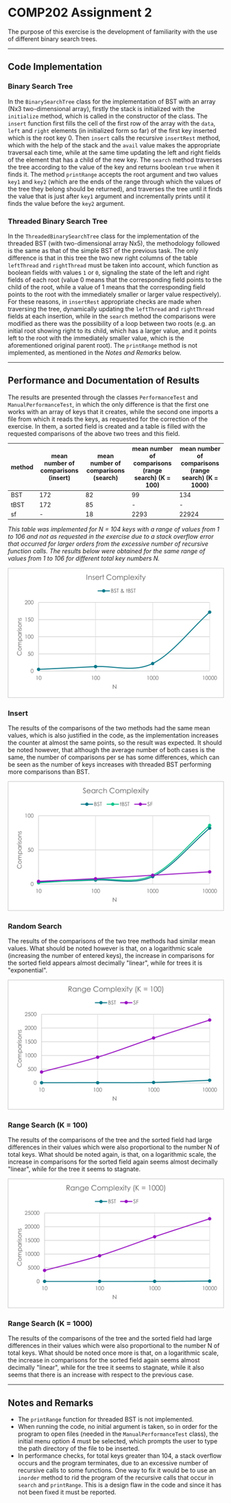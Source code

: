 # COMP202 Assignment 2

The purpose of this exercise is the development of familiarity with the use of different binary search trees.

---

## Code Implementation

### Binary Search Tree
In the `BinarySearchTree` class for the implementation of BST with an array (Nx3 two-dimensional array), firstly the stack is initialized with the `initialize` method, which is called in the constructor of the class. The `insert` function first fills the cell of the first row of the array with the `data`, `left` and `right` elements (in initialized form so far) of the first key inserted which is the root key 0. Then `insert` calls the recursive `insertRest` method, which with the help of the stack and the `avail` value makes the appropriate traversal each time, while at the same time updating the left and right fields of the element that has a child of the new key. The `search` method traverses the tree according to the value of the key and returns boolean `true` when it finds it. The method `printRange` accepts the root argument and two values `key1` and `key2` (which are the ends of the range through which the values of the tree they belong should be returned), and traverses the tree until it finds the value that is just after `key1` argument and incrementally prints until it finds the value before the `key2` argument.

### Threaded Binary Search Tree
In the `ThreadedBinarySearchTree` class for the implementation of the threaded BST (with two-dimensional array Νx5), the methodology followed is the same as that of the simple BST of the previous task. The only difference is that in this tree the two new right columns of the table `leftThread` and `rightThread` must be taken into account, which function as boolean fields with values `1` or `0`, signaling the state of the left and right fields of each root (value 0 means that the corresponding field points to the child of the root, while a value of 1 means that the corresponding field points to the root with the immediately smaller or larger value respectively). For these reasons, in `insertRest` appropriate checks are made when traversing the tree, dynamically updating the `leftThread` and `rightThread` fields at each insertion, while in the `search` method the comparisons were modified as there was the possibility of a loop between two roots (e.g. an initial root showing right to its child, which has a larger value, and it points left to the root with the immediately smaller value, which is the aforementioned original parent root). The `printRange` method is not implemented, as mentioned in the *Notes and Remarks* below.

---

## Performance and Documentation of Results

The results are presented through the classes `PerformanceTest` and `ManualPerformanceTest`, in which the only difference is that the first one works with an array of keys that it creates, while the second one imports a file from which it reads the keys, as requested for the correction of the exercise. In them, a sorted field is created and a table is filled with the requested comparisons of the above two trees and this field.

| method | mean number of comparisons (insert) | mean number of comparisons (search) | mean number of comparisons (range search) (K = 100) | mean number of comparisons (range search) (K = 1000) |
|--------|-------|-------|-------|-------|
| BST    | 172   | 82    | 99    | 134   |
| tBST   | 172   | 85    | -     | -     |
| sf     | -     | 18    | 2293  | 22924 |

*This table was implemented for N = 104 keys with a range of values from 1 to 106 and not as requested in the exercise due to a stack overflow error that occurred for larger orders from the excessive number of recursive function calls. The results below were obtained for the same range of values from 1 to 106 for different total key numbers N.*

![alt text](https://github.com/gkoutras/comp202/blob/master/comp202_ex2/results/Picture1.png?raw=true)

### Insert
The results of the comparisons of the two methods had the same mean values, which is also justified in the code, as the implementation increases the counter at almost the same points, so the result was expected. It should be noted however, that although the average number of both cases is the same, the number of comparisons per se has some differences, which can be seen as the number of keys increases with threaded BST performing more comparisons than BST.

![alt text](https://github.com/gkoutras/comp202/blob/master/comp202_ex2/results/Picture2.png?raw=true)

### Random Search
The results of the comparisons of the two tree methods had similar mean values. What should be noted however is that, on a logarithmic scale (increasing the number of entered keys), the increase in comparisons for the sorted field appears almost decimally "linear", while for trees it is "exponential".

![alt text](https://github.com/gkoutras/comp202/blob/master/comp202_ex2/results/Picture3.png?raw=true)

### Range Search (K = 100)
The results of the comparisons of the tree and the sorted field had large differences in their values which were also proportional to the number N of total keys. What should be noted again, is that, on a logarithmic scale, the increase in comparisons for the sorted field again seems almost decimally "linear", while for the tree it seems to stagnate.

![alt text](https://github.com/gkoutras/comp202/blob/master/comp202_ex2/results/Picture4.png?raw=true)

### Range Search (K = 1000)
The results of the comparisons of the tree and the sorted field had large differences in their values which were also proportional to the number N of total keys. What should be noted once more is that, on a logarithmic scale, the increase in comparisons for the sorted field again seems almost decimally "linear", while for the tree it seems to stagnate, while it also seems that there is an increase with respect to the previous case.

---

## Notes and Remarks

- The `printRange` function for threaded BST is not implemented.
- When running the code, no initial argument is taken, so in order for the program to open files (needed in the `ManualPerformanceTest` class), the initial menu option 4 must be selected, which prompts the user to type the path directory of the file to be inserted.
- In performance checks, for total keys greater than 104, a stack overflow occurs and the program terminates, due to an excessive number of recursive calls to some functions. One way to fix it would be to use an `inorder` method to rid the program of the recursive calls that occur in `search` and `printRange`. This is a design flaw in the code and since it has not been fixed it must be reported.
